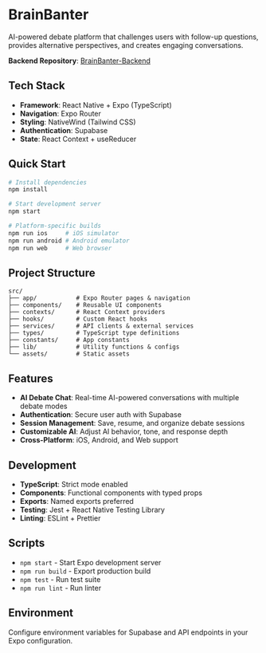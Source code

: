 # BrainBanter

AI-powered debate platform that challenges users with follow-up questions, provides alternative perspectives, and creates engaging conversations.

**Backend Repository**: [BrainBanter-Backend](https://github.com/Abhijeet03s/BrainBanter-Backend)

## Tech Stack

- **Framework**: React Native + Expo (TypeScript)
- **Navigation**: Expo Router
- **Styling**: NativeWind (Tailwind CSS)
- **Authentication**: Supabase
- **State**: React Context + useReducer

## Quick Start

```bash
# Install dependencies
npm install

# Start development server
npm start

# Platform-specific builds
npm run ios     # iOS simulator
npm run android # Android emulator
npm run web     # Web browser
```

## Project Structure

```
src/
├── app/           # Expo Router pages & navigation
├── components/    # Reusable UI components
├── contexts/      # React Context providers
├── hooks/         # Custom React hooks
├── services/      # API clients & external services
├── types/         # TypeScript type definitions
├── constants/     # App constants
├── lib/           # Utility functions & configs
└── assets/        # Static assets
```

## Features

- **AI Debate Chat**: Real-time AI-powered conversations with multiple debate modes
- **Authentication**: Secure user auth with Supabase
- **Session Management**: Save, resume, and organize debate sessions
- **Customizable AI**: Adjust AI behavior, tone, and response depth
- **Cross-Platform**: iOS, Android, and Web support

## Development

- **TypeScript**: Strict mode enabled
- **Components**: Functional components with typed props
- **Exports**: Named exports preferred
- **Testing**: Jest + React Native Testing Library
- **Linting**: ESLint + Prettier

## Scripts

- `npm start` - Start Expo development server
- `npm run build` - Export production build
- `npm test` - Run test suite
- `npm run lint` - Run linter

## Environment

Configure environment variables for Supabase and API endpoints in your Expo configuration.



